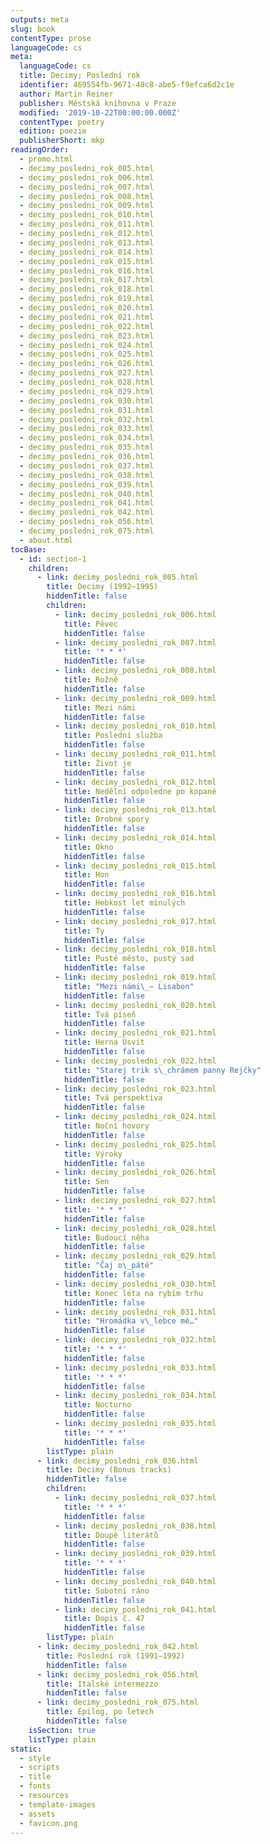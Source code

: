 ```yaml
---
outputs: meta
slug: book
contentType: prose
languageCode: cs
meta:
  languageCode: cs
  title: Decimy; Poslední rok
  identifier: 469554fb-9671-48c8-abe5-f9efca6d2c1e
  author: Martin Reiner
  publisher: Městská knihovna v Praze
  modified: '2019-10-22T00:00:00.000Z'
  contentType: poetry
  edition: poezie
  publisherShort: mkp
readingOrder:
  - promo.html
  - decimy_posledni_rok_005.html
  - decimy_posledni_rok_006.html
  - decimy_posledni_rok_007.html
  - decimy_posledni_rok_008.html
  - decimy_posledni_rok_009.html
  - decimy_posledni_rok_010.html
  - decimy_posledni_rok_011.html
  - decimy_posledni_rok_012.html
  - decimy_posledni_rok_013.html
  - decimy_posledni_rok_014.html
  - decimy_posledni_rok_015.html
  - decimy_posledni_rok_016.html
  - decimy_posledni_rok_017.html
  - decimy_posledni_rok_018.html
  - decimy_posledni_rok_019.html
  - decimy_posledni_rok_020.html
  - decimy_posledni_rok_021.html
  - decimy_posledni_rok_022.html
  - decimy_posledni_rok_023.html
  - decimy_posledni_rok_024.html
  - decimy_posledni_rok_025.html
  - decimy_posledni_rok_026.html
  - decimy_posledni_rok_027.html
  - decimy_posledni_rok_028.html
  - decimy_posledni_rok_029.html
  - decimy_posledni_rok_030.html
  - decimy_posledni_rok_031.html
  - decimy_posledni_rok_032.html
  - decimy_posledni_rok_033.html
  - decimy_posledni_rok_034.html
  - decimy_posledni_rok_035.html
  - decimy_posledni_rok_036.html
  - decimy_posledni_rok_037.html
  - decimy_posledni_rok_038.html
  - decimy_posledni_rok_039.html
  - decimy_posledni_rok_040.html
  - decimy_posledni_rok_041.html
  - decimy_posledni_rok_042.html
  - decimy_posledni_rok_056.html
  - decimy_posledni_rok_075.html
  - about.html
tocBase:
  - id: section-1
    children:
      - link: decimy_posledni_rok_005.html
        title: Decimy (1992–1995)
        hiddenTitle: false
        children:
          - link: decimy_posledni_rok_006.html
            title: Pěvec
            hiddenTitle: false
          - link: decimy_posledni_rok_007.html
            title: '* * *'
            hiddenTitle: false
          - link: decimy_posledni_rok_008.html
            title: Rožně
            hiddenTitle: false
          - link: decimy_posledni_rok_009.html
            title: Mezi námi
            hiddenTitle: false
          - link: decimy_posledni_rok_010.html
            title: Poslední služba
            hiddenTitle: false
          - link: decimy_posledni_rok_011.html
            title: Život je
            hiddenTitle: false
          - link: decimy_posledni_rok_012.html
            title: Nedělní odpoledne po kopané
            hiddenTitle: false
          - link: decimy_posledni_rok_013.html
            title: Drobné spory
            hiddenTitle: false
          - link: decimy_posledni_rok_014.html
            title: Okno
            hiddenTitle: false
          - link: decimy_posledni_rok_015.html
            title: Hon
            hiddenTitle: false
          - link: decimy_posledni_rok_016.html
            title: Hebkost let minulých
            hiddenTitle: false
          - link: decimy_posledni_rok_017.html
            title: Ty
            hiddenTitle: false
          - link: decimy_posledni_rok_018.html
            title: Pusté město, pustý sad
            hiddenTitle: false
          - link: decimy_posledni_rok_019.html
            title: "Mezi námi\_— Lisabon"
            hiddenTitle: false
          - link: decimy_posledni_rok_020.html
            title: Tvá píseň
            hiddenTitle: false
          - link: decimy_posledni_rok_021.html
            title: Herna Úsvit
            hiddenTitle: false
          - link: decimy_posledni_rok_022.html
            title: "Starej trik s\_chrámem panny Rejčky"
            hiddenTitle: false
          - link: decimy_posledni_rok_023.html
            title: Tvá perspektiva
            hiddenTitle: false
          - link: decimy_posledni_rok_024.html
            title: Noční hovory
            hiddenTitle: false
          - link: decimy_posledni_rok_025.html
            title: Výroky
            hiddenTitle: false
          - link: decimy_posledni_rok_026.html
            title: Sen
            hiddenTitle: false
          - link: decimy_posledni_rok_027.html
            title: '* * *'
            hiddenTitle: false
          - link: decimy_posledni_rok_028.html
            title: Budoucí něha
            hiddenTitle: false
          - link: decimy_posledni_rok_029.html
            title: "Čaj o\_páté"
            hiddenTitle: false
          - link: decimy_posledni_rok_030.html
            title: Konec léta na rybím trhu
            hiddenTitle: false
          - link: decimy_posledni_rok_031.html
            title: "Hromádka v\_lebce mé…"
            hiddenTitle: false
          - link: decimy_posledni_rok_032.html
            title: '* * *'
            hiddenTitle: false
          - link: decimy_posledni_rok_033.html
            title: '* * *'
            hiddenTitle: false
          - link: decimy_posledni_rok_034.html
            title: Nocturno
            hiddenTitle: false
          - link: decimy_posledni_rok_035.html
            title: '* * *'
            hiddenTitle: false
        listType: plain
      - link: decimy_posledni_rok_036.html
        title: Decimy (Bonus tracks)
        hiddenTitle: false
        children:
          - link: decimy_posledni_rok_037.html
            title: '* * *'
            hiddenTitle: false
          - link: decimy_posledni_rok_038.html
            title: Doupě literátů
            hiddenTitle: false
          - link: decimy_posledni_rok_039.html
            title: '* * *'
            hiddenTitle: false
          - link: decimy_posledni_rok_040.html
            title: Sobotní ráno
            hiddenTitle: false
          - link: decimy_posledni_rok_041.html
            title: Dopis č. 47
            hiddenTitle: false
        listType: plain
      - link: decimy_posledni_rok_042.html
        title: Poslední rok (1991–1992)
        hiddenTitle: false
      - link: decimy_posledni_rok_056.html
        title: Italské intermezzo
        hiddenTitle: false
      - link: decimy_posledni_rok_075.html
        title: Epilog, po letech
        hiddenTitle: false
    isSection: true
    listType: plain
static:
  - style
  - scripts
  - title
  - fonts
  - resources
  - template-images
  - assets
  - favicon.png
---
```

